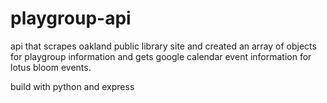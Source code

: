 # playgroup-api
api that scrapes oakland public library site and created an array of objects for playgroup information and gets google calendar event information for lotus bloom events. 

build with python and express
